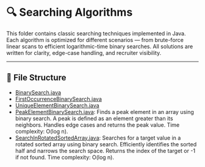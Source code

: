 # 🔍 Searching Algorithms

This folder contains classic searching techniques implemented in Java. Each algorithm is optimized for different scenarios — from brute-force linear scans to efficient logarithmic-time binary searches. All solutions are written for clarity, edge-case handling, and recruiter visibility.

---

## 📁 File Structure
- [BinarySearch.java](https://github.com/Ezhil005/DSA-Solutions/blob/master/SearchingAlgorithms/BinarySearch.java)
- [FirstOccurrenceBinarySearch.java](https://github.com/Ezhil005/DSA-Solutions/blob/master/SearchingAlgorithms/FirstOccurrenceBinarySearch.java)
- [UniqueElementBinarySearch.java](https://github.com/Ezhil005/DSA-Solutions/blob/master/SearchingAlgorithms/UniqueElementBinarySearch.java)
- [PeakElementBinarySearch.java](https://github.com/Ezhil005/DSA-Solutions/blob/master/SearchingAlgorithms/PeakElementBinarySearch.java): Finds a peak element in an array using binary search. A peak is defined as an element greater than its neighbors. Handles edge cases and returns the peak value. Time complexity: O(log n).
- [SearchInRotatedSortedArray.java](https://github.com/Ezhil005/DSA-Solutions/blob/master/SearchingAlgorithms/SearchInRotatedSortedArray.java): Searches for a target value in a rotated sorted array using binary search. Efficiently identifies the sorted half and narrows the search space. Returns the index of the target or -1 if not found. Time complexity: O(log n).

	

